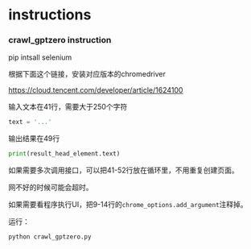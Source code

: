 # instructions

### crawl_gptzero instruction

pip intsall selenium 

根据下面这个链接，安装对应版本的chromedriver

https://cloud.tencent.com/developer/article/1624100

输入文本在41行，需要大于250个字符

```python
text = '...'
```

输出结果在49行

```python
print(result_head_element.text)
```

如果需要多次调用接口，可以把41-52行放在循环里，不用重复创建页面。

网不好的时候可能会超时。

如果需要看程序执行UI，把9-14行的`chrome_options.add_argument`注释掉。

运行：

```bash
python crawl_gptzero.py
```

